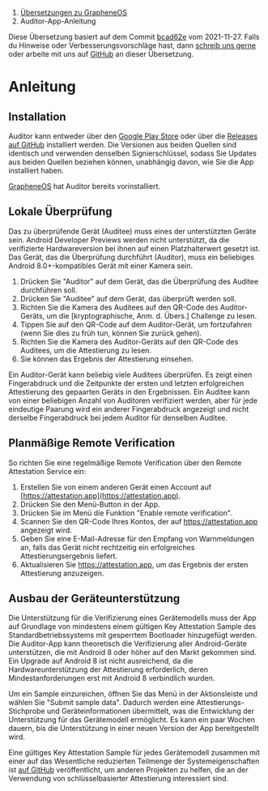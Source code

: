 <nav aria-label="breadcrumb">
	<ol class="breadcrumb">
		<li class="breadcrumb-item"><a href="grapheneos-preface.html">Übersetzungen zu GrapheneOS</a></li>
		<li class="breadcrumb-item active" aria-current="page">Auditor-App-Anleitung</li>
	</ol>
</nav>

<div class="alert alert-primary">
	Diese Übersetzung basiert auf dem Commit <a href="https://github.com/GrapheneOS/AttestationServer/blob/bcad62e7aa75e593e63e01348e40ed11d7930cb0/static/tutorial.html">bcad62e</a> vom 2021-11-27. Falls du Hinweise oder Verbesserungsvorschläge hast, dann <a href="contact.html">schreib uns gerne</a> oder arbeite mit uns auf <a href="https://github.com/dys2p/websites/blob/main/dys2p.com/grapheneos-attestation-tutorial/de.md">GitHub</a> an dieser Übersetzung.
</div>

<!--
Copyright © 2018-2023 GrapheneOS

Permission is hereby granted, free of charge, to any person obtaining a copy
of this software and associated documentation files (the "Software"), to deal
in the Software without restriction, including without limitation the rights
to use, copy, modify, merge, publish, distribute, sublicense, and/or sell
copies of the Software, and to permit persons to whom the Software is
furnished to do so, subject to the following conditions:

The above copyright notice and this permission notice shall be included in
all copies or substantial portions of the Software.

THE SOFTWARE IS PROVIDED "AS IS", WITHOUT WARRANTY OF ANY KIND, EXPRESS OR
IMPLIED, INCLUDING BUT NOT LIMITED TO THE WARRANTIES OF MERCHANTABILITY,
FITNESS FOR A PARTICULAR PURPOSE AND NONINFRINGEMENT. IN NO EVENT SHALL THE
AUTHORS OR COPYRIGHT HOLDERS BE LIABLE FOR ANY CLAIM, DAMAGES OR OTHER
LIABILITY, WHETHER IN AN ACTION OF CONTRACT, TORT OR OTHERWISE, ARISING FROM,
OUT OF OR IN CONNECTION WITH THE SOFTWARE OR THE USE OR OTHER DEALINGS IN
THE SOFTWARE.
-->

<h1 id="tutorial">Anleitung</h1>

<h2 id="installation">Installation</h2>

Auditor kann entweder über den [Google Play Store](https://play.google.com/store/apps/details?id=app.attestation.auditor) oder über die [Releases auf GitHub](https://github.com/GrapheneOS/Auditor/releases) installiert werden. Die Versionen aus beiden Quellen sind identisch und verwenden denselben Signierschlüssel, sodass Sie Updates aus beiden Quellen beziehen können, unabhängig davon, wie Sie die App installiert haben.

[GrapheneOS](https://grapheneos.org/) hat Auditor bereits vorinstalliert.

<h2 id="local-verification">Lokale Überprüfung</h2>

Das zu überprüfende Gerät (Auditee) muss eines der unterstützten Geräte sein. Android Developer Previews werden nicht unterstützt, da die verifizierte Hardwareversion bei ihnen auf einen Platzhalterwert gesetzt ist. Das Gerät, das die Überprüfung durchführt (Auditor), muss ein beliebiges Android 8.0+-kompatibles Gerät mit einer Kamera sein.

1. Drücken Sie "Auditor" auf dem Gerät, das die Überprüfung des Auditee durchführen soll.
2. Drücken Sie "Auditee" auf dem Gerät, das überprüft werden soll.
3. Richten Sie die Kamera des Auditees auf den QR-Code des Auditor-Geräts, um die [kryptographische, Anm. d. Übers.] Challenge zu lesen.
4. Tippen Sie auf den QR-Code auf dem Auditor-Gerät, um fortzufahren (wenn Sie dies zu früh tun, können Sie zurück gehen).
5. Richten Sie die Kamera des Auditor-Geräts auf den QR-Code des Auditees, um die Attestierung zu lesen.
6. Sie können das Ergebnis der Attestierung einsehen.

Ein Auditor-Gerät kann beliebig viele Auditees überprüfen. Es zeigt einen Fingerabdruck und die Zeitpunkte der ersten und letzten erfolgreichen Attestierung des gepaarten Geräts in den Ergebnissen. Ein Auditee kann von einer beliebigen Anzahl von Auditoren verifiziert werden, aber für jede eindeutige Paarung wird ein anderer Fingerabdruck angezeigt und nicht derselbe Fingerabdruck bei jedem Auditor für denselben Auditee.

<h2 id="scheduled-remote-verification">Planmäßige Remote Verification</h2>

So richten Sie eine regelmäßige Remote Verification über den Remote Attestation Service ein:

1. Erstellen Sie von einem anderen Gerät einen Account auf [https://attestation.app](https://attestation.app).
2. Drücken Sie den Menü-Button in der App.
3. Drücken Sie im Menü die Funktion "Enable remote verification".
4. Scannen Sie den QR-Code Ihres Kontos, der auf https://attestation.app angezeigt wird.
5. Geben Sie eine E-Mail-Adresse für den Empfang von Warnmeldungen an, falls das Gerät nicht rechtzeitig ein erfolgreiches Attestierungsergebnis liefert.
6. Aktualisieren Sie https://attestation.app, um das Ergebnis der ersten Attestierung anzuzeigen.

<h2 id="expanding-device-support">Ausbau der Geräteunterstützung</h2>

Die Unterstützung für die Verifizierung eines Gerätemodells muss der App auf Grundlage von mindestens einem gültigen Key Attestation Sample des Standardbetriebssystems mit gesperrtem Bootloader hinzugefügt werden. Die Auditor-App kann theoretisch die Verifizierung aller Android-Geräte unterstützen, die mit Android 8 oder höher auf den Markt gekommen sind. Ein Upgrade auf Android 8 ist nicht ausreichend, da die Hardwareunterstützung der Attestierung erforderlich, deren Mindestanforderungen erst mit Android 8 verbindlich wurden.

Um ein Sample einzureichen, öffnen Sie das Menü in der Aktionsleiste und wählen Sie "Submit sample data". Dadurch werden eine Attestierungs-Stichprobe und Geräteinformationen übermittelt, was die Entwicklung der Unterstützung für das Gerätemodell ermöglicht. Es kann ein paar Wochen dauern, bis die Unterstützung in einer neuen Version der App bereitgestellt wird.

Eine gültiges Key Attestation Sample für jedes Gerätemodell zusammen mit einer auf das Wesentliche reduzierten Teilmenge der Systemeigenschaften ist [auf GitHub](https://github.com/GrapheneOS/AttestationSamples) veröffentlicht, um anderen Projekten zu helfen, die an der Verwendung von schlüsselbasierter Attestierung interessiert sind.
